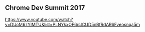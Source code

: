 Chrome Dev Summit 2017
-

https://www.youtube.com/watch?v=DUoM6zYIMTU&list=PLNYkxOF6rcICUD5nBfRdAR6Fveosnqa5m
